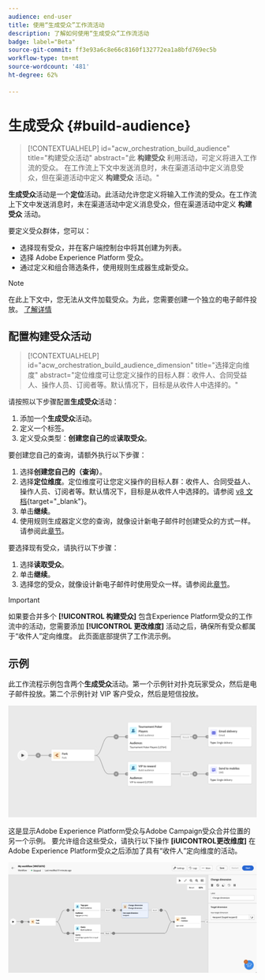 ```yaml
---
audience: end-user
title: 使用“生成受众”工作流活动
description: 了解如何使用“生成受众”工作流活动
badge: label="Beta"
source-git-commit: ff3e93a6c8e66c8160f132772ea1a8bfd769ec5b
workflow-type: tm+mt
source-wordcount: '481'
ht-degree: 62%

---
```



# 生成受众 {#build-audience}

>[!CONTEXTUALHELP]
>id="acw_orchestration_build_audience"
>title="构建受众活动"
>abstract="此 **构建受众** 利用活动，可定义将进入工作流的受众。 在工作流上下文中发送消息时，未在渠道活动中定义消息受众，但在渠道活动中定义 **构建受众** 活动。"


**生成受众**&#x200B;活动是一个&#x200B;**定位**&#x200B;活动。此活动允许您定义将输入工作流的受众。在工作流上下文中发送消息时，未在渠道活动中定义消息受众，但在渠道活动中定义 **构建受众** 活动。

要定义受众群体，您可以：

* 选择现有受众，并在客户端控制台中将其创建为列表。
* 选择 Adobe Experience Platform 受众。
* 通过定义和组合筛选条件，使用规则生成器生成新受众。

>[!NOTE]
>
>在此上下文中，您无法从文件加载受众。为此，您需要创建一个独立的电子邮件投放。 [了解详情](../../audience/about-audiences.md)

<!--
The **Build audience** activity can be placed at the beginning of the workflow or after any other activity. Any activity can be placed after the **Build audience**.
-->

## 配置构建受众活动

>[!CONTEXTUALHELP]
>id="acw_orchestration_build_audience_dimension"
>title="选择定向维度"
>abstract="定位维度可让您定义操作的目标人群：收件人、合同受益人、操作人员、订阅者等。默认情况下，目标是从收件人中选择的。"


请按照以下步骤配置&#x200B;**生成受众**&#x200B;活动：

1. 添加一个&#x200B;**生成受众**&#x200B;活动。
1. 定义一个标签。
1. 定义受众类型：**创建您自己的**&#x200B;或&#x200B;**读取受众**。

要创建您自己的查询，请额外执行以下步骤：

1. 选择&#x200B;**创建您自己的（查询）**。
1. 选择&#x200B;**定位维度**。定位维度可让您定义操作的目标人群：收件人、合同受益人、操作人员、订阅者等。默认情况下，目标是从收件人中选择的。请参阅 [v8 文档](https://experienceleague.adobe.com/docs/campaign/automation/workflows/introduction/wf-type/targeting-workflows.html#targeting-and-filtering-dimensions){target="_blank"}。
1. 单击&#x200B;**继续**。
1. 使用规则生成器定义您的查询，就像设计新电子邮件时创建受众的方式一样。请参阅此[章节](../../audience/segment-builder.md)。

要选择现有受众，请执行以下步骤：

1. 选择&#x200B;**读取受众**。
1. 单击&#x200B;**继续**。
1. 选择您的受众，就像设计新电子邮件时使用受众一样。请参阅此[章节](../../audience/add-audience.md)。

>[!IMPORTANT]
>
>如果要合并多个 **[!UICONTROL 构建受众]** 包含Experience Platform受众的工作流中的活动，您需要添加 **[!UICONTROL 更改维度]** 活动之后，确保所有受众都属于“收件人”定向维度。 此页面底部提供了工作流示例。

## 示例

此工作流程示例包含两个&#x200B;**生成受众**&#x200B;活动。第一个示例针对扑克玩家受众，然后是电子邮件投放。第二个示例针对 VIP 客户受众，然后是短信投放。

![](../assets/workflow-audience-example.png)

这是显示Adobe Experience Platform受众与Adobe Campaign受众合并位置的另一个示例。 要允许组合这些受众，请执行以下操作 **[iUICONTROL更改维度]** 在Adobe Experience Platform受众之后添加了具有“收件人”定向维度的活动。

![](../assets/workflow-audience-aep.png)
